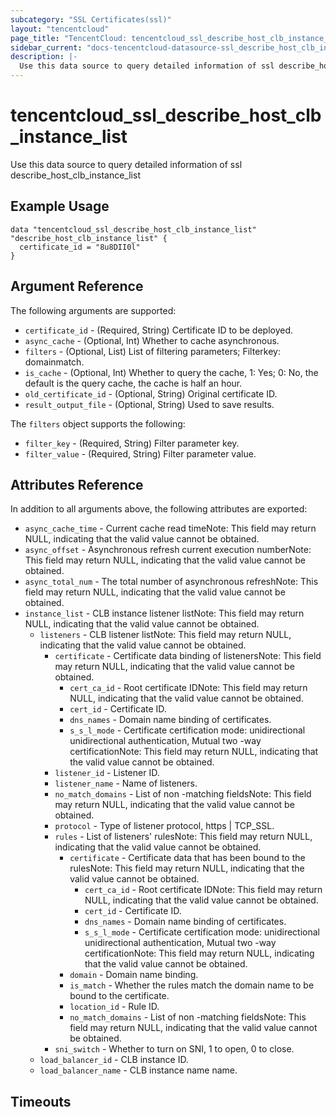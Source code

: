 ```yaml
---
subcategory: "SSL Certificates(ssl)"
layout: "tencentcloud"
page_title: "TencentCloud: tencentcloud_ssl_describe_host_clb_instance_list"
sidebar_current: "docs-tencentcloud-datasource-ssl_describe_host_clb_instance_list"
description: |-
  Use this data source to query detailed information of ssl describe_host_clb_instance_list
---
```


# tencentcloud_ssl_describe_host_clb_instance_list

Use this data source to query detailed information of ssl describe_host_clb_instance_list

## Example Usage

```hcl
data "tencentcloud_ssl_describe_host_clb_instance_list" "describe_host_clb_instance_list" {
  certificate_id = "8u8DII0l"
}
```

## Argument Reference

The following arguments are supported:

* `certificate_id` - (Required, String) Certificate ID to be deployed.
* `async_cache` - (Optional, Int) Whether to cache asynchronous.
* `filters` - (Optional, List) List of filtering parameters; Filterkey: domainmatch.
* `is_cache` - (Optional, Int) Whether to query the cache, 1: Yes; 0: No, the default is the query cache, the cache is half an hour.
* `old_certificate_id` - (Optional, String) Original certificate ID.
* `result_output_file` - (Optional, String) Used to save results.

The `filters` object supports the following:

* `filter_key` - (Required, String) Filter parameter key.
* `filter_value` - (Required, String) Filter parameter value.

## Attributes Reference

In addition to all arguments above, the following attributes are exported:

* `async_cache_time` - Current cache read timeNote: This field may return NULL, indicating that the valid value cannot be obtained.
* `async_offset` - Asynchronous refresh current execution numberNote: This field may return NULL, indicating that the valid value cannot be obtained.
* `async_total_num` - The total number of asynchronous refreshNote: This field may return NULL, indicating that the valid value cannot be obtained.
* `instance_list` - CLB instance listener listNote: This field may return NULL, indicating that the valid value cannot be obtained.
  * `listeners` - CLB listener listNote: This field may return NULL, indicating that the valid value cannot be obtained.
    * `certificate` - Certificate data binding of listenersNote: This field may return NULL, indicating that the valid value cannot be obtained.
      * `cert_ca_id` - Root certificate IDNote: This field may return NULL, indicating that the valid value cannot be obtained.
      * `cert_id` - Certificate ID.
      * `dns_names` - Domain name binding of certificates.
      * `s_s_l_mode` - Certificate certification mode: unidirectional unidirectional authentication, Mutual two -way certificationNote: This field may return NULL, indicating that the valid value cannot be obtained.
    * `listener_id` - Listener ID.
    * `listener_name` - Name of listeners.
    * `no_match_domains` - List of non -matching fieldsNote: This field may return NULL, indicating that the valid value cannot be obtained.
    * `protocol` - Type of listener protocol, https | TCP_SSL.
    * `rules` - List of listeners&#39; rulesNote: This field may return NULL, indicating that the valid value cannot be obtained.
      * `certificate` - Certificate data that has been bound to the rulesNote: This field may return NULL, indicating that the valid value cannot be obtained.
        * `cert_ca_id` - Root certificate IDNote: This field may return NULL, indicating that the valid value cannot be obtained.
        * `cert_id` - Certificate ID.
        * `dns_names` - Domain name binding of certificates.
        * `s_s_l_mode` - Certificate certification mode: unidirectional unidirectional authentication, Mutual two -way certificationNote: This field may return NULL, indicating that the valid value cannot be obtained.
      * `domain` - Domain name binding.
      * `is_match` - Whether the rules match the domain name to be bound to the certificate.
      * `location_id` - Rule ID.
      * `no_match_domains` - List of non -matching fieldsNote: This field may return NULL, indicating that the valid value cannot be obtained.
    * `sni_switch` - Whether to turn on SNI, 1 to open, 0 to close.
  * `load_balancer_id` - CLB instance ID.
  * `load_balancer_name` - CLB instance name name.


## Timeouts

<no value>


